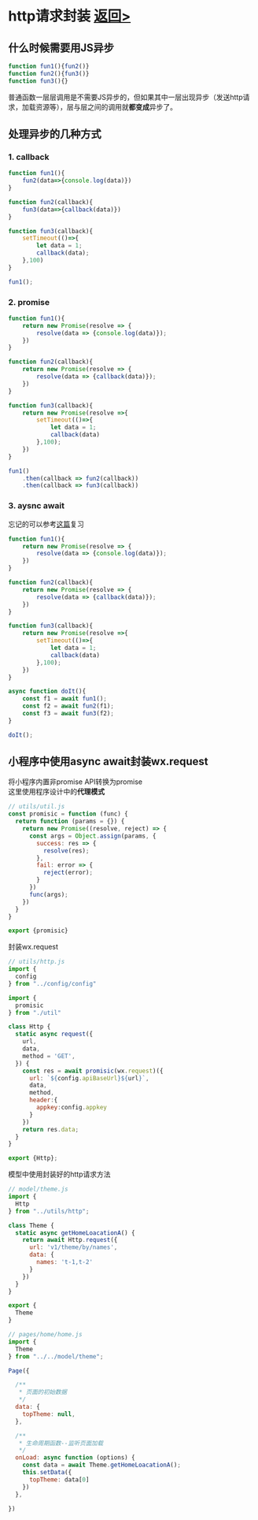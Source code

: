 # http请求封装 [返回>](https://github.com/hecheng1996lzg/KaseiMiniProgram "返回>")

## 什么时候需要用JS异步
```javascript
function fun1(){fun2()}
function fun2(){fun3()}
function fun3(){}
```
普通函数一层层调用是不需要JS异步的，但如果其中一层出现异步（发送http请求，加载资源等），层与层之间的调用就**都变成**异步了。

## 处理异步的几种方式
### 1. callback
```javascript
function fun1(){
	fun2(data=>{console.log(data)})
}

function fun2(callback){
	fun3(data=>{callback(data)})
}

function fun3(callback){
	setTimeout(()=>{
		let data = 1;
		callback(data);
	},100)
}

fun1();
```
### 2. promise
```javascript
function fun1(){
    return new Promise(resolve => {
        resolve(data => {console.log(data)});
    })
}

function fun2(callback){
    return new Promise(resolve => {
        resolve(data => {callback(data)});
    })
}

function fun3(callback){
    return new Promise(resolve =>{
        setTimeout(()=>{
            let data = 1;
            callback(data)
        },100);
    })
}

fun1()
    .then(callback => fun2(callback))
    .then(callback => fun3(callback))
```

### 3. aysnc await
忘记的可以参考[这篇](https://segmentfault.com/a/1190000007535316 "这篇")复习
```javascript
function fun1(){
    return new Promise(resolve => {
        resolve(data => {console.log(data)});
    })
}

function fun2(callback){
    return new Promise(resolve => {
        resolve(data => {callback(data)});
    })
}

function fun3(callback){
    return new Promise(resolve =>{
        setTimeout(()=>{
            let data = 1;
            callback(data)
        },100);
    })
}

async function doIt(){
    const f1 = await fun1();
    const f2 = await fun2(f1);
    const f3 = await fun3(f2);
}

doIt();
```

## 小程序中使用async await封装wx.request
将小程序内置非promise API转换为promise  
这里使用程序设计中的**代理模式**  
```javascript
// utils/util.js
const promisic = function (func) {
  return function (params = {}) {
    return new Promise((resolve, reject) => {
      const args = Object.assign(params, {
        success: res => {
          resolve(res);
        },
        fail: error => {
          reject(error);
        }
      })
      func(args);
    })
  }
}

export {promisic}
```

封装wx.request
```javascript
// utils/http.js
import {
  config
} from "../config/config"

import {
  promisic
} from "./util"

class Http {
  static async request({
    url,
    data,
    method = 'GET',
  }) {
    const res = await promisic(wx.request)({
      url: `${config.apiBaseUrl}${url}`,
      data,
      method,
      header:{
        appkey:config.appkey
      }
    })
    return res.data;
  }
}

export {Http};
```
模型中使用封装好的http请求方法
```javascript
// model/theme.js
import {
  Http
} from "../utils/http";

class Theme {
  static async getHomeLoacationA() {
    return await Http.request({
      url: 'v1/theme/by/names',
      data: {
        names: 't-1,t-2'
      }
    })
  }
}

export {
  Theme
}
```
```javascript
// pages/home/home.js
import {
  Theme
} from "../../model/theme";

Page({

  /**
   * 页面的初始数据
   */
  data: {
    topTheme: null,
  },

  /**
   * 生命周期函数--监听页面加载
   */
  onLoad: async function (options) {
    const data = await Theme.getHomeLoacationA();
    this.setData({
      topTheme: data[0]
    })
  },

})
```